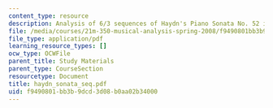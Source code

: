 ```yaml
---
content_type: resource
description: Analysis of 6/3 sequences of Haydn's Piano Sonata No. 52 in E flat.
file: /media/courses/21m-350-musical-analysis-spring-2008/f9490801bb3b9dcd3d08b0aa02b34000_haydn_sonata_seq.pdf
file_type: application/pdf
learning_resource_types: []
ocw_type: OCWFile
parent_title: Study Materials
parent_type: CourseSection
resourcetype: Document
title: haydn_sonata_seq.pdf
uid: f9490801-bb3b-9dcd-3d08-b0aa02b34000
---
```

